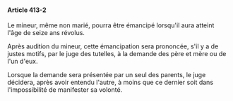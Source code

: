 #### Article 413-2

Le mineur, même non marié, pourra être émancipé lorsqu'il aura atteint l'âge de seize ans révolus.

Après audition du mineur, cette émancipation sera prononcée, s'il y a de justes motifs, par le juge des tutelles, à la demande des père et mère ou de l'un d'eux.

Lorsque la demande sera présentée par un seul des parents, le juge décidera, après avoir entendu l'autre, à moins que ce dernier soit dans l'impossibilité de manifester sa volonté.

